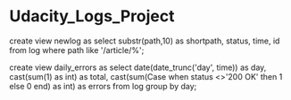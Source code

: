 # Udacity_Logs_Project

create view newlog as
select substr(path,10)
as shortpath, status, time, id
from log
where path like '/article/%';

create view daily_errors as
select date(date_trunc('day', time)) as day,
cast(sum(1) as int) as total,
cast(sum(Case when status <>'200 OK' then 1 else 0 end) as int) as errors
from log
group by day;


